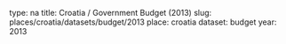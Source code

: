 type: na
title: Croatia / Government Budget (2013)
slug: places/croatia/datasets/budget/2013
place: croatia
dataset: budget
year: 2013
